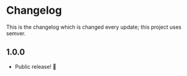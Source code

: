 # Changelog

This is the changelog which is changed every update; this project uses semver.

## 1.0.0

* Public release! 🥳